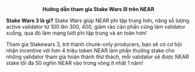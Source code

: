 <CENTER><b><h20>Hướng dẫn tham gia Stake Wars III trên NEAR</h20></b></CENTER>


<b><h20>Stake Wars 3 là gì?</h20></b>
Stake Wars giúp NEAR phi tập trung hơn, nâng số lượng active validator từ 100 lên 300, 400, giảm rào cản phần cứng làm validator xuống, qua đó làm mạng lưới phi tập trung và an toàn hơn!

Tham gia Stakewars 3, trở thành chunk-only producers, bạn sẽ có cơ hội nhận incentive với hơn 4 triệu token NEAR làm phần thưởng stake cho những validator tham gia hoàn thành thử thách, mỗi validator sẽ được NEAR stake tối đa 50 nghìn NEAR vào trong vòng ít nhất 1 năm!
